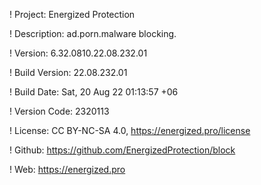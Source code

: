! Project: Energized Protection

! Description: ad.porn.malware blocking.

! Version: 6.32.0810.22.08.232.01

! Build Version: 22.08.232.01

! Build Date: Sat, 20 Aug 22 01:13:57 +06

! Version Code: 2320113

! License: CC BY-NC-SA 4.0, https://energized.pro/license

! Github: https://github.com/EnergizedProtection/block

! Web: https://energized.pro
